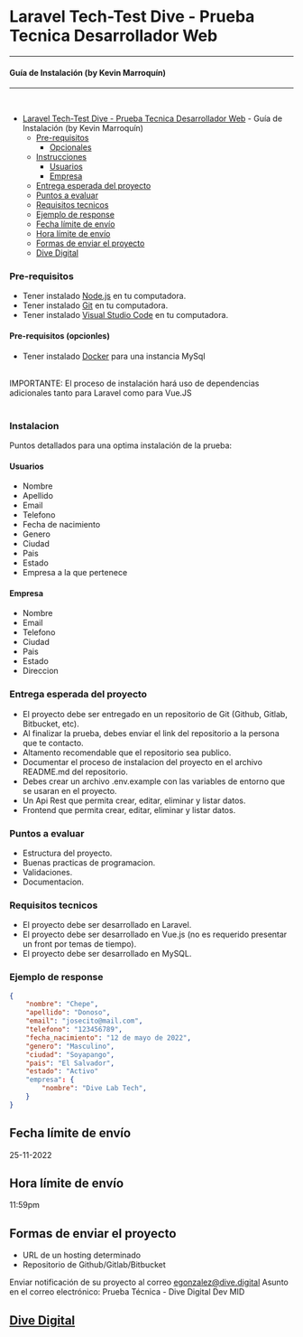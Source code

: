 # Laravel Tech-Test Dive - Prueba Tecnica Desarrollador Web

----
#### Guía de Instalación (by Kevin Marroquín)
----
<br>

- [Laravel Tech-Test Dive - Prueba Tecnica Desarrollador Web](#laravel-tech-test-dive---prueba-tecnica-desarrollador-web)
      - Guía de Instalación (by Kevin Marroquín)
    - [Pre-requisitos](#pre-requisitos)
      - [Opcionales](#pre-requisitos-opcionles)
    - [Instrucciones](#instrucciones)
      - [Usuarios](#usuarios)
      - [Empresa](#empresa)
    - [Entrega esperada del proyecto](#entrega-esperada-del-proyecto)
    - [Puntos a evaluar](#puntos-a-evaluar)
    - [Requisitos tecnicos](#requisitos-tecnicos)
    - [Ejemplo de response](#ejemplo-de-response)
  - [Fecha límite de envío](#fecha-límite-de-envío)
  - [Hora límite de envío](#hora-límite-de-envío)
  - [Formas de enviar el proyecto](#formas-de-enviar-el-proyecto)
  - [Dive Digital](#dive-digital)

### Pre-requisitos

* Tener instalado [Node.js](https://nodejs.org/en/) en tu computadora.
* Tener instalado [Git](https://git-scm.com/) en tu computadora.
* Tener instalado [Visual Studio Code](https://code.visualstudio.com/) en tu computadora.

#### Pre-requisitos (opcionles)

* Tener instalado [Docker](https://www.docker.com/) para una instancia MySql

<br>
IMPORTANTE: El proceso de instalación hará uso de dependencias adicionales tanto para Laravel como para Vue.JS
<br><br>

### Instalacion
Puntos detallados para una optima instalación de la prueba:

#### Usuarios

* Nombre
* Apellido
* Email
* Telefono
* Fecha de nacimiento
* Genero
* Ciudad
* Pais
* Estado
* Empresa a la que pertenece

#### Empresa

* Nombre
* Email
* Telefono
* Ciudad
* Pais
* Estado
* Direccion


### Entrega esperada del proyecto

* El proyecto debe ser entregado en un repositorio de Git (Github, Gitlab, Bitbucket, etc).
* Al finalizar la prueba, debes enviar el link del repositorio a la persona que te contacto.
* Altamento recomendable que el repositorio sea publico.
* Documentar el proceso de instalacion del proyecto en el archivo README.md del repositorio.
* Debes crear un archivo .env.example con las variables de entorno que se usaran en el proyecto.
* Un Api Rest que permita crear, editar, eliminar y listar datos.
* Frontend que permita crear, editar, eliminar y listar datos.

### Puntos a evaluar

* Estructura del proyecto.
* Buenas practicas de programacion.
* Validaciones.
* Documentacion.

### Requisitos tecnicos

* El proyecto debe ser desarrollado en Laravel.
* El proyecto debe ser desarrollado en Vue.js (no es requerido presentar un front por temas de tiempo).
* El proyecto debe ser desarrollado en MySQL.



### Ejemplo de response


```json
{
    "nombre": "Chepe",
    "apellido": "Donoso",
    "email": "josecito@mail.com",
    "telefono": "123456789",
    "fecha_nacimiento": "12 de mayo de 2022",
    "genero": "Masculino",
    "ciudad": "Soyapango",
    "pais": "El Salvador",
    "estado": "Activo"
    "empresa": {
        "nombre": "Dive Lab Tech",
    }
}
```

## Fecha límite de envío

25-11-2022

## Hora límite de envío

11:59pm

## Formas de enviar el proyecto

* URL de un hosting determinado
* Repositorio de Github/Gitlab/Bitbucket

Enviar notificación de su proyecto al correo egonzalez@dive.digital
Asunto en el correo electrónico: Prueba Técnica - Dive Digital Dev MID

## [Dive Digital](https://dive.digital/)